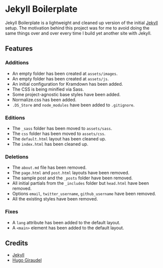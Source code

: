# Jekyll Boilerplate

Jekyll Boilerplate is a lightweight and cleaned up version of the initial [Jekyll](https://jekyllrb.com/) setup. The motivation behind this project was for me to avoid doing the same things over and over every time I build yet another site with Jekyll.

## Features

### Additions

* An empty folder has been created at `assets/images`.
* An empty folder has been created at `assets/js`.
* An initial configuration for Kramdown has been added.
* The CSS is being minified via Sass.
* Some project-agnostic base styles have been added.
* Normalize.css has been added.
* `.DS_Store` and `node_modules` have been added to `.gitignore`.

### Editions

* The `_sass` folder has been moved to `assets/sass`.
* The `css` folder has been moved to `assets/css`.
* The `default.html` layout has been cleaned up.
* The `index.html` has been cleaned up.

### Deletions

* The `about.md` file has been removed.
* The `page.html` and `post.html` layouts have been removed.
* The sample post and the `_posts` folder have been removed.
* All initial partials from the `_includes` folder but `head.html` have been removed.
* Options `email`, `twitter_username`, `github_username` have been removed.
* All the existing styles have been removed.

### Fixes

* A `lang` attribute has been added to the default layout.
* A `<main>` element has been added to the default layout.

## Credits

* [Jekyll](https://jekyllrb.com/)
* [Hugo Giraudel](https://twitter.com/HugoGiraudel)
